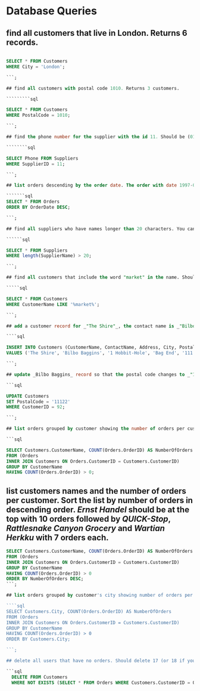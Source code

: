 # Database Queries

## find all customers that live in London. Returns 6 records.

``````````sql

SELECT * FROM Customers
WHERE City = 'London';

```;

## find all customers with postal code 1010. Returns 3 customers.

`````````sql

SELECT * FROM Customers
WHERE PostalCode = 1010;

```;

## find the phone number for the supplier with the id 11. Should be (010) 9984510.

````````sql

SELECT Phone FROM Suppliers
WHERE SupplierID = 11;

```;

## list orders descending by the order date. The order with date 1997-02-12 should be at the top.

```````sql
SELECT * FROM Orders
ORDER BY OrderDate DESC;

```;

## find all suppliers who have names longer than 20 characters. You can use `length(SupplierName)` to get the length of the name. Returns 11 records.

``````sql

SELECT * FROM Suppliers
WHERE length(SupplierName) > 20;

```;

## find all customers that include the word "market" in the name. Should return 4 records.

`````sql

SELECT * FROM Customers
WHERE CustomerName LIKE '%market%';

```;

## add a customer record for _"The Shire"_, the contact name is _"Bilbo Baggins"_ the address is _"1 Hobbit-Hole"_ in _"Bag End"_, postal code _"111"_ and the country is _"Middle Earth"_.

````sql

INSERT INTO Customers (CustomerName, ContactName, Address, City, PostalCode, Country)
VALUES ('The Shire', 'Bilbo Baggins', '1 Hobbit-Hole', 'Bag End', '111', 'Middle Earth');

```;

## update _Bilbo Baggins_ record so that the postal code changes to _"11122"_.

```sql

UPDATE Customers
SET PostalCode = '11122'
WHERE CustomerID = 92;

```;

## list orders grouped by customer showing the number of orders per customer. _Rattlesnake Canyon Grocery_ should have 7 orders.

```sql

SELECT Customers.CustomerName, COUNT(Orders.OrderID) AS NumberOfOrders
FROM (Orders
INNER JOIN Customers ON Orders.CustomerID = Customers.CustomerID)
GROUP BY CustomerName
HAVING COUNT(Orders.OrderID) > 0;

``````````

## list customers names and the number of orders per customer. Sort the list by number of orders in descending order. _Ernst Handel_ should be at the top with 10 orders followed by _QUICK-Stop_, _Rattlesnake Canyon Grocery_ and _Wartian Herkku_ with 7 orders each.

`````sql
SELECT Customers.CustomerName, COUNT(Orders.OrderID) AS NumberOfOrders
FROM (Orders
INNER JOIN Customers ON Orders.CustomerID = Customers.CustomerID)
GROUP BY CustomerName
HAVING COUNT(Orders.OrderID) > 0
ORDER BY NumberOfOrders DESC;
```;

## list orders grouped by customer's city showing number of orders per city. Returns 58 Records with _Aachen_ showing 2 orders and _Albuquerque_ showing 7 orders.

````sql
SELECT Customers.City, COUNT(Orders.OrderID) AS NumberOfOrders
FROM (Orders
INNER JOIN Customers ON Orders.CustomerID = Customers.CustomerID)
GROUP BY CustomerName
HAVING COUNT(Orders.OrderID) > 0
ORDER BY Customers.City;

```;

## delete all users that have no orders. Should delete 17 (or 18 if you haven't deleted the record added) records.

```sql
  DELETE FROM Customers
  WHERE NOT EXISTS (SELECT * FROM Orders WHERE Customers.CustomerID = Orders.CustomerID)
`````
